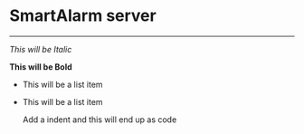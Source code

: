 SmartAlarm server
==============

--------------

*This will be Italic*

**This will be Bold**

- This will be a list item
- This will be a list item

    Add a indent and this will end up as code
